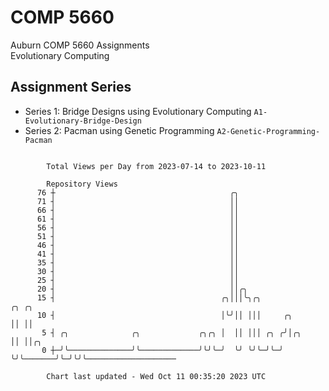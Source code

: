 # COMP 5660
Auburn COMP 5660 Assignments  
Evolutionary Computing

## Assignment Series
- Series 1: Bridge Designs using Evolutionary Computing `A1-Evolutionary-Bridge-Design`
- Series 2: Pacman using Genetic Programming `A2-Genetic-Programming-Pacman`

```

        Total Views per Day from 2023-07-14 to 2023-10-11

        Repository Views
      76 ┼                                       ╭╮
      71 ┤                                       ││
      66 ┤                                       ││
      61 ┤                                       ││
      56 ┤                                       ││
      51 ┤                                       ││
      46 ┤                                       ││
      41 ┤                                       ││
      35 ┤                                       ││
      30 ┤                                       ││
      25 ┤                                       ││
      20 ┤                                       ││╭╮
      15 ┤                                     ╭╮│││╰╮╭╮                ╭╮ ╭╮
      10 ┤                                     │╰╯││ │││     ╭╮         ││ ││
       5 ┤ ╭╮              ╭╮             ╭╮╭╮ │  ││ │││ ╭╮ ╭╯│╭╮       ││ ││╭╮
       0 ┼─╯╰──────────────╯╰─────────────╯╰╯╰─╯  ╰╯ ╰╯╰─╯╰─╯ ╰╯╰───────╯╰─╯╰╯╰────────────────────

        Chart last updated - Wed Oct 11 00:35:20 2023 UTC
        
```

